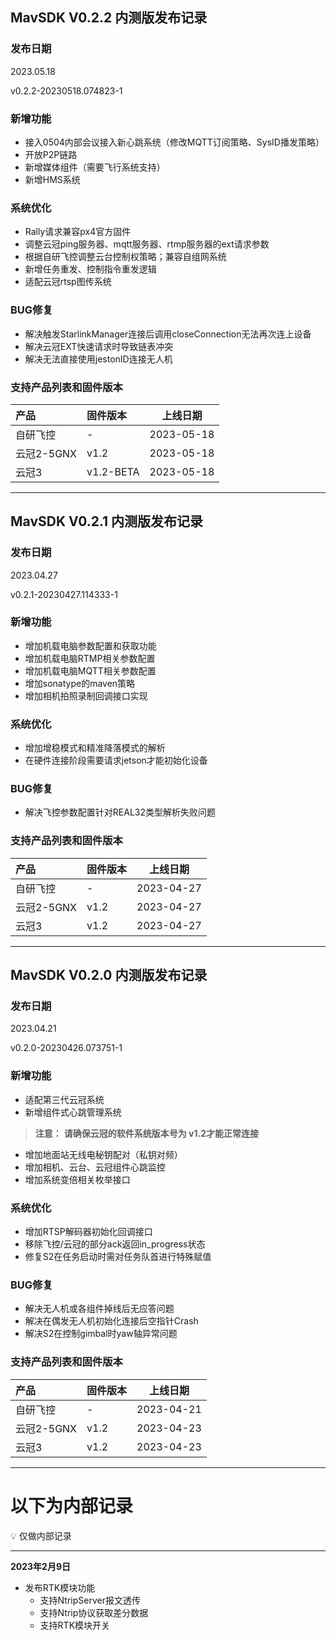 ## MavSDK V0.2.2 内测版发布记录

### 发布日期

2023.05.18

v0.2.2-20230518.074823-1

### 新增功能

- 接入0504内部会议接入新心跳系统（修改MQTT订阅策略、SysID播发策略）
- 开放P2P链路
- 新增媒体组件（需要飞行系统支持）
- 新增HMS系统

### 系统优化

- Rally请求兼容px4官方固件
- 调整云冠ping服务器、mqtt服务器、rtmp服务器的ext请求参数
- 根据自研飞控调整云台控制权策略；兼容自组网系统
- 新增任务重发、控制指令重发逻辑
- 适配云冠rtsp图传系统

### BUG修复

- 解决触发StarlinkManager连接后调用closeConnection无法再次连上设备
- 解决云冠EXT快速请求时导致链表冲突
- 解决无法直接使用jestonID连接无人机

### 支持产品列表和固件版本

| 产品        | 固件版本   |  上线日期  |
| :--------  | :-----  | :----:  |
| 自研飞控| -|2023-05-18|
| 云冠2-5GNX| v1.2|2023-05-18|
| 云冠3| v1.2-BETA|2023-05-18|

---

## MavSDK V0.2.1 内测版发布记录

### 发布日期

2023.04.27

v0.2.1-20230427.114333-1

### 新增功能

- 增加机载电脑参数配置和获取功能
- 增加机载电脑RTMP相关参数配置
- 增加机载电脑MQTT相关参数配置
- 增加sonatype的maven策略
- 增加相机拍照录制回调接口实现

### 系统优化

- 增加增稳模式和精准降落模式的解析
- 在硬件连接阶段需要请求jetson才能初始化设备

### BUG修复

- 解决飞控参数配置针对REAL32类型解析失败问题

### 支持产品列表和固件版本

| 产品        | 固件版本   |  上线日期  |
| :--------  | :-----  | :----:  |
| 自研飞控| -|2023-04-27|
| 云冠2-5GNX| v1.2|2023-04-27|
| 云冠3| v1.2|2023-04-27|

---

## MavSDK V0.2.0 内测版发布记录

### 发布日期

2023.04.21

v0.2.0-20230426.073751-1

### 新增功能

- 适配第三代云冠系统
- 新增组件式心跳管理系统

> **注意：**
> **请确保云冠的软件系统版本号为 v1.2才能正常连接**

- 增加地面站无线电秘钥配对（私钥对频）
- 增加相机、云台、云冠组件心跳监控
- 增加系统变倍相关枚举接口

### 系统优化

- 增加RTSP解码器初始化回调接口
- 移除飞控/云冠的部分ack返回in_progress状态
- 修复S2在任务启动时需对任务队首进行特殊赋值

### BUG修复

- 解决无人机或各组件掉线后无应答问题
- 解决在偶发无人机初始化连接后空指针Crash
- 解决S2在控制gimbal时yaw轴异常问题

### 支持产品列表和固件版本

| 产品        | 固件版本   |  上线日期  |
| :--------  | :-----  | :----:  |
| 自研飞控| -|2023-04-21|
| 云冠2-5GNX| v1.2|2023-04-23|
| 云冠3| v1.2|2023-04-23|

---

# 以下为内部记录

<aside>
💡 仅做内部记录

</aside>

---

**2023年2月9日**

- 发布RTK模块功能
    - 支持NtripServer报文透传
    - 支持Ntrip协议获取差分数据
    - 支持RTK模块开关